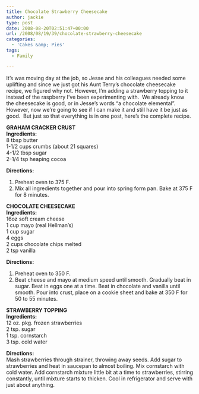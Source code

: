 ```yaml
---
title: Chocolate Strawberry Cheesecake
author: jackie
type: post
date: 2008-08-20T02:51:47+00:00
url: /2008/08/19/39/chocolate-strawberry-cheesecake
categories:
  - 'Cakes &amp; Pies'
tags:
  - Family

---
```

It&#8217;s was moving day at the job, so Jesse and his colleagues needed some uplifting and since we just got his Aunt Terry&#8217;s chocolate cheesecake recipe, we figured why not. However, I&#8217;m adding a strawberry topping to it instead of the raspberry I&#8217;ve been experimenting with.  We already know the cheesecake is good, or in Jesse&#8217;s words &#8220;a chocolate elemental&#8221;.  However, now we&#8217;re going to see if I can make it and still have it be just as good.  But just so that everything is in one post, here&#8217;s the complete recipe.

**GRAHAM CRACKER CRUST**  
 **Ingredients:**  
8 tbsp butter  
1-1/2 cups crumbs (about 21 squares)  
4-1/2 tbsp sugar  
2-1/4 tsp heaping cocoa

**Directions:**

  1. Preheat oven to 375 F.
  2. Mix all ingredients together and pour into spring form pan. Bake at 375 F for 8 minutes.

**CHOCOLATE CHEESECAKE**  
**Ingredients:**  
16oz soft cream cheese  
1 cup mayo (real Hellman’s)  
1 cup sugar  
4 eggs  
2 cups chocolate chips melted  
2 tsp vanilla

**Directions:**

  1. Preheat oven to 350 F.
  2. Beat cheese and mayo at medium speed until smooth. Gradually beat in sugar. Beat in eggs one at a time. Beat in chocolate and vanilla until smooth. Pour into crust, place on a cookie sheet and bake at 350 F for 50 to 55 minutes.

**STRAWBERRY TOPPING**  
**Ingredients:**  
12 oz. pkg. frozen strawberries  
2 tsp. sugar  
1 tsp. cornstarch  
3 tsp. cold water

**Directions:**  
Mash strawberries through strainer, throwing away seeds. Add sugar to strawberries and heat in saucepan to almost boiling. Mix cornstarch with cold water. Add cornstarch mixture little bit at a time to strawberries, stirring constantly, until mixture starts to thicken. Cool in refrigerator and serve with just about anything.